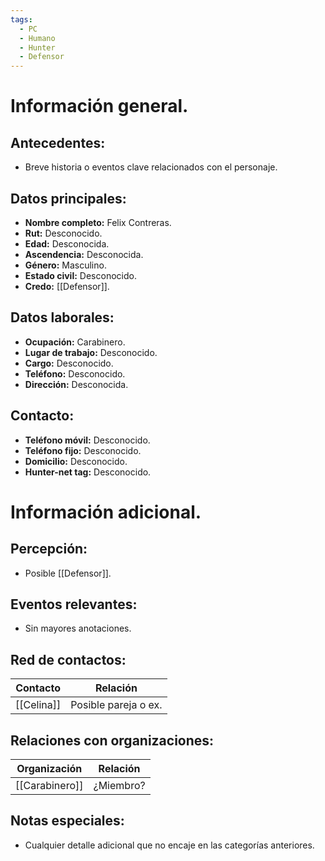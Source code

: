 ```yaml
---
tags:
  - PC
  - Humano
  - Hunter
  - Defensor
---
```

# Información general.

## Antecedentes:

- Breve historia o eventos clave relacionados con el personaje.
## Datos principales:

- **Nombre completo:** Felix Contreras.
- **Rut:** Desconocido.
- **Edad:** Desconocida.
- **Ascendencia:** Desconocida.
- **Género:** Masculino.
- **Estado civil:** Desconocido.
- **Credo:** [[Defensor]].

## Datos laborales:

- **Ocupación:** Carabinero.
- **Lugar de trabajo:** Desconocido.
- **Cargo:** Desconocido.
- **Teléfono:** Desconocido.
- **Dirección:** Desconocida.

## Contacto:

- **Teléfono móvil:** Desconocido.
- **Teléfono fijo:** Desconocido.
- **Domicilio:** Desconocido.
- **Hunter-net tag:** Desconocido.

# Información adicional.

## Percepción:

- Posible [[Defensor]].
## Eventos relevantes:

- Sin mayores anotaciones.
## Red de contactos:

| Contacto   | Relación               |
|------------|------------------------|
| [[Celina]]     | Posible pareja o ex.   |

## Relaciones con organizaciones:

| Organización   | Relación  |
|----------------|-----------|
| [[Carabinero]]     | ¿Miembro? |

## Notas especiales:

- Cualquier detalle adicional que no encaje en las categorías anteriores.